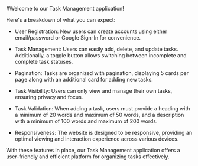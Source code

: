 #Welcome to our Task Management application!

Here's a breakdown of what you can expect:

- User Registration: New users can create accounts using either email/password or Google Sign-In for convenience.

- Task Management: Users can easily add, delete, and update tasks. Additionally, a toggle button allows switching between incomplete and complete task statuses.

- Pagination: Tasks are organized with pagination, displaying 5 cards per page along with an additional card for adding new tasks.

- Task Visibility: Users can only view and manage their own tasks, ensuring privacy and focus.

- Task Validation: When adding a task, users must provide a heading with a minimum of 20 words and maximum of 50 words, and a description with a minimum of 100 words and maximum of 200 words.

- Responsiveness: The website is designed to be responsive, providing an optimal viewing and interaction experience across various devices.

With these features in place, our Task Management application offers a user-friendly and efficient platform for organizing tasks effectively.
